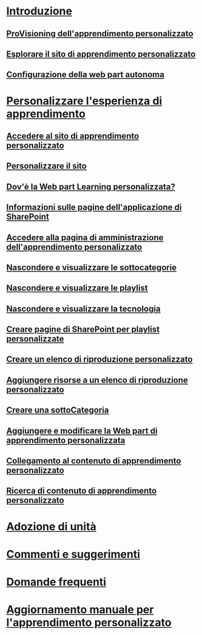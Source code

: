 # [Introduzione](index.md)
## [ProVisioning dell'apprendimento personalizzato](installsitepackage.md)
## [Esplorare il sito di apprendimento personalizzato](sitecontent.md)
## [Configurazione della web part autonoma](custom_manualsetup.md)
# [Personalizzare l'esperienza di apprendimento](custom_overview.md)
## [Accedere al sito di apprendimento personalizzato](custom_goto.md)
## [Personalizzare il sito](custom_edithelp.md)
## [Dov'è la Web part Learning personalizzata?](custom_whereiswebpart.md)
## [Informazioni sulle pagine dell'applicazione di SharePoint](custom_apppages.md)
## [Accedere alla pagina di amministrazione dell'apprendimento personalizzato](custom_accessadmin.md)
## [Nascondere e visualizzare le sottocategorie](custom_hideshowsub.md)
## [Nascondere e visualizzare le playlist](custom_hideshowplaylists.md)
## [Nascondere e visualizzare la tecnologia](custom_hideshowtech.md)
## [Creare pagine di SharePoint per playlist personalizzate](custom_createnewpage.md)
## [Creare un elenco di riproduzione personalizzato](custom_createnewplaylist.md)
## [Aggiungere risorse a un elenco di riproduzione personalizzato](custom_addassets.md)
## [Creare una sottoCategoria](custom_createnewcat.md)
## [Aggiungere e modificare la Web part di apprendimento personalizzata](custom_addwebpart.md)
## [Collegamento al contenuto di apprendimento personalizzato](custom_linking.md)
## [Ricerca di contenuto di apprendimento personalizzato](custom_search.md)
# [Adozione di unità](driveadoption.md)
# [Commenti e suggerimenti](feedback.md)
# [Domande frequenti](faq.md)
# [Aggiornamento manuale per l'apprendimento personalizzato](custom_upgrade.md)

